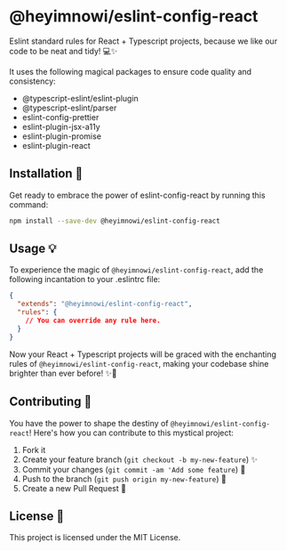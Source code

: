 # @heyimnowi/eslint-config-react

Eslint standard rules for React + Typescript projects, because we like our code to be neat and tidy! 💻✨

It uses the following magical packages to ensure code quality and consistency:

- @typescript-eslint/eslint-plugin
- @typescript-eslint/parser
- eslint-config-prettier
- eslint-plugin-jsx-a11y
- eslint-plugin-promise
- eslint-plugin-react

## Installation 🚀

Get ready to embrace the power of eslint-config-react by running this command:

```bash
npm install --save-dev @heyimnowi/eslint-config-react
```

## Usage 💡
To experience the magic of `@heyimnowi/eslint-config-react`, add the following incantation to your .eslintrc file:

```json
{
  "extends": "@heyimnowi/eslint-config-react",
  "rules": {
    // You can override any rule here.
  }
}
```

Now your React + Typescript projects will be graced with the enchanting rules of `@heyimnowi/eslint-config-react`, making your codebase shine brighter than ever before! ✨🌟

## Contributing 🙌
You have the power to shape the destiny of `@heyimnowi/eslint-config-react`! Here's how you can contribute to this mystical project:

1. Fork it
2. Create your feature branch (`git checkout -b my-new-feature`) ✨
3. Commit your changes (`git commit -am 'Add some feature`) 💪
4. Push to the branch (`git push origin my-new-feature`) 🚀
5. Create a new Pull Request 🌟

## License 📝

This project is licensed under the MIT License.
